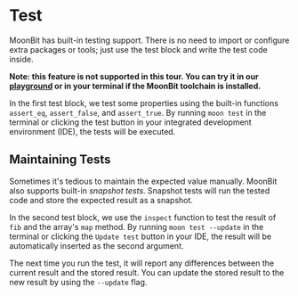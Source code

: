 # Test

MoonBit has built-in testing support. There is no need to import or configure extra packages or tools; just use the test block and write the test code inside.

**Note: this feature is not supported in this tour. You can try it in our [playground](https://try.moonbitlang.com) or in your terminal if the MoonBit toolchain is installed.**

In the first test block, we test some properties using the built-in functions `assert_eq`, `assert_false`, and `assert_true`.
By running `moon test` in the terminal or clicking the test button in your integrated development environment (IDE), the tests will be executed.

## Maintaining Tests

Sometimes it's tedious to maintain the expected value manually. MoonBit also supports built-in *snapshot tests*. Snapshot tests will run the tested code and store the expected result as a snapshot.

In the second test block, we use the `inspect` function to test the result of `fib` and the array's `map` method.
By running `moon test --update` in the terminal or clicking the `Update test` button in your IDE, the result will be automatically inserted as the second argument.

The next time you run the test, it will report any differences between the current result and the stored result. You can update the stored result to the new result by using the `--update` flag.


